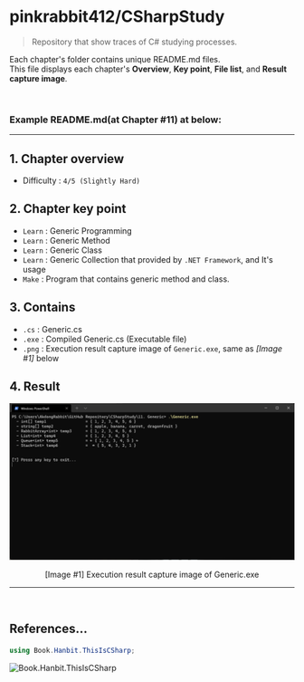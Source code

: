 # pinkrabbit412/CSharpStudy
> Repository that show traces of C# studying processes.

Each chapter's folder contains unique README.md files. <br />
This file displays each chapter's **Overview**, **Key point**, **File list**, and **Result capture image**.

<br />

### Example **README.md**(at Chapter #11) at below: 

<hr />

## 1. Chapter overview
- Difficulty : `4/5 (Slightly Hard)`

## 2. Chapter key point
- `Learn` : Generic Programming
- `Learn` : Generic Method
- `Learn` : Generic Class
- `Learn` : Generic Collection that provided by `.NET Framework`, and It's usage
- `Make` : Program that contains generic method and class.

## 3. Contains
- `.cs` : Generic.cs
- `.exe` : Compiled Generic.cs (Executable file)
- `.png` : Execution result capture image of `Generic.exe`, same as _[Image #1]_ below

## 4. Result
![Execution result capture image of Generic.exe](https://github.com/pinkrabbit412/CSharpStudy/blob/main/11.%20Generic/Generic.png?raw=true)
<p align="center">[Image #1] Execution result capture image of Generic.exe</p>

<hr /><br />

## References...
```C#
using Book.Hanbit.ThisIsCSharp;
```
![Book.Hanbit.ThisIsCSharp](https://user-images.githubusercontent.com/44557974/159017247-6fe1fd56-7aa8-4099-954d-1d65fa3ee968.png)

<br />
